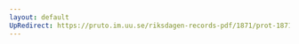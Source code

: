 ```yaml
---
layout: default
UpRedirect: https://pruto.im.uu.se/riksdagen-records-pdf/1871/prot-1871--ak--425/prot-1871--ak--425_017.pdf
---
```

